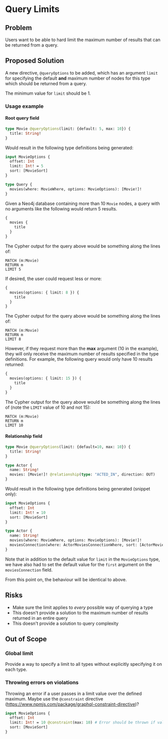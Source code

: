 # Query Limits

## Problem

Users want to be able to hard limit the maximum number of results that can be returned from a query.

## Proposed Solution

A new directive, `@queryOptions` to be added, which has an argument `limit` for specifying the default **and** maximum number of nodes for this type which should be returned from a query.

The minimum value for `limit` should be 1.

### Usage example

#### Root query field

```graphql
type Movie @queryOptions(limit: {default: 5, max: 10}) {
  title: String!
}
```

Would result in the following type definitions being generated:

```graphql
input MovieOptions {
  offset: Int
  limit: Int! = 5
  sort: [MovieSort]
}

type Query {
  movies(where: MovieWhere, options: MovieOptions): [Movie!]!
}
```

Given a Neo4j database containing more than 10 `Movie` nodes, a query with no arguments like the following would return 5 results.

```graphql
{
  movies {
    title
  }
}
```

The Cypher output for the query above would be something along the lines of:

```cypher
MATCH (m:Movie)
RETURN m
LIMIT 5
```

If desired, the user could request less or more:

```graphql
{
  movies(options: { limit: 8 }) {
    title
  }
}
```

The Cypher output for the query above would be something along the lines of:

```cypher
MATCH (m:Movie)
RETURN m
LIMIT 8
```

However, if they request more than the **max** argument (10 in the example), they will only receive the maximum number of results specified in the type definitions. For example, the following query would only have 10 results returned:

```graphql
{
  movies(options: { limit: 15 }) {
    title
  }
}
```

The Cypher output for the query above would be something along the lines of (note the `LIMIT` value of 10 and not 15):

```cypher
MATCH (m:Movie)
RETURN m
LIMIT 10
```

#### Relationship field

```graphql
type Movie @queryOptions(limit: {default=10, max: 10}) {
  title: String!
}

type Actor {
  name: String!
  movies: [Movie!]! @relationship(type: "ACTED_IN", direction: OUT)
}
```

Would result in the following type definitions being generated (snippet only):

```graphql
input MovieOptions {
  offset: Int
  limit: Int! = 10
  sort: [MovieSort]
}

type Actor {
  name: String!
  movies(where: MovieWhere, options: MovieOptions): [Movie!]!
  moviesConnection(where: ActorMoviesConnectionWhere, sort: [ActorMoviesConnectionSort!], first: Int! = 10, after: String): ActorMoviesConnection!
}
```

Note that in addition to the default value for `limit` in the `MovieOptions` type, we have also had to set the default value for the `first` argument on the `moviesConnection` field.

From this point on, the behaviour will be identical to above.

## Risks

* Make sure the limit applies to *every* possible way of querying a type
* This doesn't provide a solution to the maximum number of results returned in an entire query
* This doesn't provide a solution to query complexity

## Out of Scope

### Global limit

Provide a way to specify a limit to all types without explicitly specifying it on each type.

### Throwing errors on violations

Throwing an error if a user passes in a limit value over the defined maximum. Maybe use the `@constraint` directive (https://www.npmjs.com/package/graphql-constraint-directive)?

```graphql
input MovieOptions {
  offset: Int
  limit: Int! = 10 @constraint(max: 10) # Error should be thrown if value over 10 passed in
  sort: [MovieSort]
}
```
